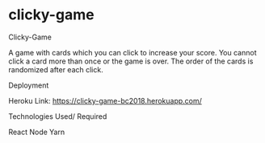 # clicky-game

Clicky-Game

A game with cards which you can click to increase your score. You cannot click a card more than once or the game is over.  The order of the cards is randomized after each click.  

Deployment

Heroku Link: https://clicky-game-bc2018.herokuapp.com/

Technologies Used/ Required

React
Node
Yarn

